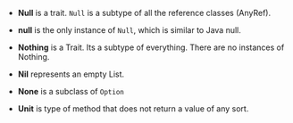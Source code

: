 - **Null** is a trait. `Null` is a subtype of all the reference classes (AnyRef).

- **null** is the only instance of `Null`, which is similar to Java null.

- **Nothing** is a Trait. Its a subtype of everything. There are no instances of Nothing.

- **Nil** represents an empty List.

- **None** is a subclass of `Option`

- **Unit** is type of method that does not return a value of any sort.